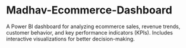 # Madhav-Ecommerce-Dashboard
A Power BI dashboard for analyzing ecommerce sales, revenue trends, customer behavior, and key performance indicators (KPIs). Includes interactive visualizations for better decision-making.
